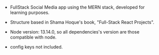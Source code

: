 - FullStack Social Media app using the MERN stack, developed for learning purposes.

- Structure based in Shama Hoque's book, "Full-Stack React Projects".

- Node version: 13.14.0, so all dependencies's version are those compatible with node.

- config keys not included.

